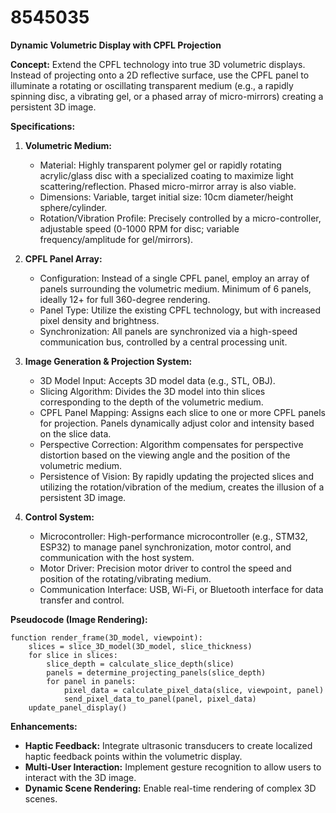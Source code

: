 # 8545035

**Dynamic Volumetric Display with CPFL Projection**

**Concept:** Extend the CPFL technology into true 3D volumetric displays. Instead of projecting onto a 2D reflective surface, use the CPFL panel to illuminate a rotating or oscillating transparent medium (e.g., a rapidly spinning disc, a vibrating gel, or a phased array of micro-mirrors) creating a persistent 3D image.

**Specifications:**

1.  **Volumetric Medium:**
    *   Material: Highly transparent polymer gel or rapidly rotating acrylic/glass disc with a specialized coating to maximize light scattering/reflection. Phased micro-mirror array is also viable.
    *   Dimensions: Variable, target initial size: 10cm diameter/height sphere/cylinder.
    *   Rotation/Vibration Profile: Precisely controlled by a micro-controller, adjustable speed (0-1000 RPM for disc; variable frequency/amplitude for gel/mirrors).

2.  **CPFL Panel Array:**
    *   Configuration: Instead of a single CPFL panel, employ an array of panels surrounding the volumetric medium. Minimum of 6 panels, ideally 12+ for full 360-degree rendering.
    *   Panel Type: Utilize the existing CPFL technology, but with increased pixel density and brightness.
    *   Synchronization: All panels are synchronized via a high-speed communication bus, controlled by a central processing unit.

3.  **Image Generation & Projection System:**
    *   3D Model Input: Accepts 3D model data (e.g., STL, OBJ).
    *   Slicing Algorithm: Divides the 3D model into thin slices corresponding to the depth of the volumetric medium.
    *   CPFL Panel Mapping: Assigns each slice to one or more CPFL panels for projection. Panels dynamically adjust color and intensity based on the slice data.
    *   Perspective Correction: Algorithm compensates for perspective distortion based on the viewing angle and the position of the volumetric medium.
    *   Persistence of Vision: By rapidly updating the projected slices and utilizing the rotation/vibration of the medium, creates the illusion of a persistent 3D image.

4.  **Control System:**
    *   Microcontroller: High-performance microcontroller (e.g., STM32, ESP32) to manage panel synchronization, motor control, and communication with the host system.
    *   Motor Driver: Precision motor driver to control the speed and position of the rotating/vibrating medium.
    *   Communication Interface: USB, Wi-Fi, or Bluetooth interface for data transfer and control.

**Pseudocode (Image Rendering):**

```
function render_frame(3D_model, viewpoint):
    slices = slice_3D_model(3D_model, slice_thickness)
    for slice in slices:
        slice_depth = calculate_slice_depth(slice)
        panels = determine_projecting_panels(slice_depth)
        for panel in panels:
            pixel_data = calculate_pixel_data(slice, viewpoint, panel)
            send_pixel_data_to_panel(panel, pixel_data)
    update_panel_display()
```

**Enhancements:**

*   **Haptic Feedback:** Integrate ultrasonic transducers to create localized haptic feedback points within the volumetric display.
*   **Multi-User Interaction:** Implement gesture recognition to allow users to interact with the 3D image.
*   **Dynamic Scene Rendering:**  Enable real-time rendering of complex 3D scenes.